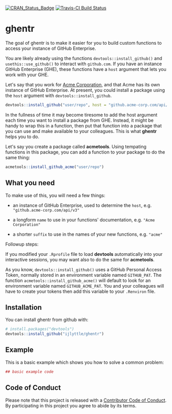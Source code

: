 
<!-- README.md is generated from README.Rmd. Please edit that file -->
[![CRAN\_Status\_Badge](https://www.r-pkg.org/badges/version/ghentr)](https://cran.r-project.org/package=ghentr) [![Travis-CI Build Status](https://travis-ci.org/ijlyttle/ghentr.svg?branch=master)](https://travis-ci.org/ijlyttle/ghentr)

ghentr
======

The goal of ghentr is to make it easier for you to build custom functions to access your instance of GitHub Enterprise.

You are likely already using the functions `devtools::install_github()` and `usethis::use_github()` to interact with `github.com`. If you have an instance GitHub Enterprise (GHE), these functions have a `host` argument that lets you work with your GHE.

Let's say that you work for [Acme Corporation](https://en.wikipedia.org/wiki/Acme_Corporation), and that Acme has its own instance of GitHub Enterprise. At present, you could install a package using the `host` argument with `devtools::install_github`.

``` r
devtools::install_github("user/repo", host = "github.acme-corp.com/api/v3")
```

In the fullness of time it may become tiresome to add the host argument each time you want to install a package from GHE. Instead, it might be handy to wrap this in a function, then put that function into a package that you can use and make available to your colleagues. This is what **ghentr** helps you to do.

Let's say you create a package called **acmetools**. Using tempating functions in this package, you can add a function to your package to do the same thing:

``` r
acmetools::install_github_acme("user/repo")
```

What you need
-------------

To make use of this, you will need a few things:

-   an instance of GitHub Enterprise, used to determine the `host`, e.g. `"github.acme-corp.com/api/v3"`

-   a longform `name` to use in your functions' documentation, e.g. `"Acme Corporation"`

-   a shorter `suffix` to use in the names of your new functions, e.g. `"acme"`

Followup steps:

If you modified your `.Rprofile` file to load **devtools** automatically into your interactive sessions, you may want also to do the same for **acmetools**.

As you know, `devtools::install_github()` uses a GitHub Personal Access Token, normally stored in an environment variable named `GITHUB_PAT`. The function `acmetools::install_github_acme()` will default to look for an environment variable named `GITHUB_ACME_PAT`. You and your colleagues will have to create your tokens then add this variable to your `.Renviron` file.

Installation
------------

You can install ghentr from github with:

``` r
# install.packages("devtools")
devtools::install_github("ijlyttle/ghentr")
```

Example
-------

This is a basic example which shows you how to solve a common problem:

``` r
## basic example code
```

Code of Conduct
---------------

Please note that this project is released with a [Contributor Code of Conduct](CONDUCT.md). By participating in this project you agree to abide by its terms.
